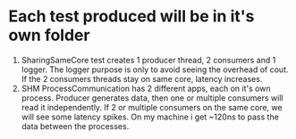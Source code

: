 # Each test produced will be in it's own folder

 1) SharingSameCore test creates 1 producer thread, 2 consumers and 1 logger. The logger purpose is only to avoid seeing the overhead of cout. If the 2 consumers threads stay on same core, latency increases.
 2) SHM ProcessCommunication has 2 different apps, each on it's own process. Producer generates data, then one or multiple consumers will read it independently. If 2 or multiple consumers on the same core, we will see some latency spikes. 
On my machine i get ~120ns to pass the data between the processes.
 
